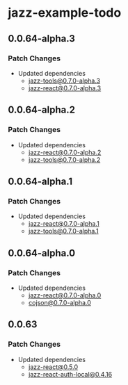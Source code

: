 # jazz-example-todo

## 0.0.64-alpha.3

### Patch Changes

- Updated dependencies
  - jazz-tools@0.7.0-alpha.3
  - jazz-react@0.7.0-alpha.3

## 0.0.64-alpha.2

### Patch Changes

- Updated dependencies
  - jazz-react@0.7.0-alpha.2
  - jazz-tools@0.7.0-alpha.2

## 0.0.64-alpha.1

### Patch Changes

- Updated dependencies
  - jazz-react@0.7.0-alpha.1
  - jazz-tools@0.7.0-alpha.1

## 0.0.64-alpha.0

### Patch Changes

- Updated dependencies
  - jazz-react@0.7.0-alpha.0
  - cojson@0.7.0-alpha.0

## 0.0.63

### Patch Changes

- Updated dependencies
  - jazz-react@0.5.0
  - jazz-react-auth-local@0.4.16
